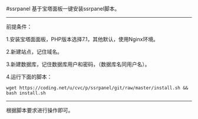 #ssrpanel
基于宝塔面板一键安装ssrpanel脚本。

----------------------------------------------------------------------------
前提条件：

1.安装宝塔面面板，PHP版本选择7.1，其他默认，使用Nginx环境。

2.新建站点，记住域名。

3.新建数据库，记住数据库用户和密码，（数据库名同用户名）。

4.运行下面的脚本：


    wget https://coding.net/u/cvc/p/ssrpanel/git/raw/master/install.sh && bash install.sh


----------------------------------------------------------------------------
根据脚本要求进行操作即可。



